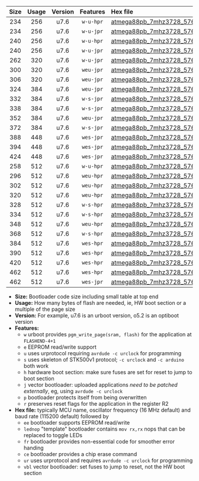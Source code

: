 |Size|Usage|Version|Features|Hex file|
|:-:|:-:|:-:|:-:|:--|
|234|256|u7.6|`w-u-hpr`|[atmega88pb_7mhz3728_57600bps_ur.hex](https://raw.githubusercontent.com/stefanrueger/urboot/main/bootloaders/atmega88pb/fcpu_7mhz3728/57600_bps/atmega88pb_7mhz3728_57600bps_ur.hex)|
|234|256|u7.6|`w-u-jpr`|[atmega88pb_7mhz3728_57600bps_ur_vbl.hex](https://raw.githubusercontent.com/stefanrueger/urboot/main/bootloaders/atmega88pb/fcpu_7mhz3728/57600_bps/atmega88pb_7mhz3728_57600bps_ur_vbl.hex)|
|240|256|u7.6|`w-u-hpr`|[atmega88pb_7mhz3728_57600bps_lednop_ur.hex](https://raw.githubusercontent.com/stefanrueger/urboot/main/bootloaders/atmega88pb/fcpu_7mhz3728/57600_bps/atmega88pb_7mhz3728_57600bps_lednop_ur.hex)|
|240|256|u7.6|`w-u-jpr`|[atmega88pb_7mhz3728_57600bps_lednop_ur_vbl.hex](https://raw.githubusercontent.com/stefanrueger/urboot/main/bootloaders/atmega88pb/fcpu_7mhz3728/57600_bps/atmega88pb_7mhz3728_57600bps_lednop_ur_vbl.hex)|
|262|320|u7.6|`w-u-jpr`|[atmega88pb_7mhz3728_57600bps_lednop_fr_ur_vbl.hex](https://raw.githubusercontent.com/stefanrueger/urboot/main/bootloaders/atmega88pb/fcpu_7mhz3728/57600_bps/atmega88pb_7mhz3728_57600bps_lednop_fr_ur_vbl.hex)|
|300|320|u7.6|`weu-jpr`|[atmega88pb_7mhz3728_57600bps_ee_ur_vbl.hex](https://raw.githubusercontent.com/stefanrueger/urboot/main/bootloaders/atmega88pb/fcpu_7mhz3728/57600_bps/atmega88pb_7mhz3728_57600bps_ee_ur_vbl.hex)|
|306|320|u7.6|`weu-jpr`|[atmega88pb_7mhz3728_57600bps_ee_lednop_ur_vbl.hex](https://raw.githubusercontent.com/stefanrueger/urboot/main/bootloaders/atmega88pb/fcpu_7mhz3728/57600_bps/atmega88pb_7mhz3728_57600bps_ee_lednop_ur_vbl.hex)|
|324|384|u7.6|`weu-jpr`|[atmega88pb_7mhz3728_57600bps_ee_lednop_fr_ur_vbl.hex](https://raw.githubusercontent.com/stefanrueger/urboot/main/bootloaders/atmega88pb/fcpu_7mhz3728/57600_bps/atmega88pb_7mhz3728_57600bps_ee_lednop_fr_ur_vbl.hex)|
|332|384|u7.6|`w-s-jpr`|[atmega88pb_7mhz3728_57600bps_vbl.hex](https://raw.githubusercontent.com/stefanrueger/urboot/main/bootloaders/atmega88pb/fcpu_7mhz3728/57600_bps/atmega88pb_7mhz3728_57600bps_vbl.hex)|
|338|384|u7.6|`w-s-jpr`|[atmega88pb_7mhz3728_57600bps_lednop_vbl.hex](https://raw.githubusercontent.com/stefanrueger/urboot/main/bootloaders/atmega88pb/fcpu_7mhz3728/57600_bps/atmega88pb_7mhz3728_57600bps_lednop_vbl.hex)|
|352|384|u7.6|`weu-jpr`|[atmega88pb_7mhz3728_57600bps_ee_lednop_fr_ce_ur_vbl.hex](https://raw.githubusercontent.com/stefanrueger/urboot/main/bootloaders/atmega88pb/fcpu_7mhz3728/57600_bps/atmega88pb_7mhz3728_57600bps_ee_lednop_fr_ce_ur_vbl.hex)|
|372|384|u7.6|`w-s-jpr`|[atmega88pb_7mhz3728_57600bps_lednop_fr_vbl.hex](https://raw.githubusercontent.com/stefanrueger/urboot/main/bootloaders/atmega88pb/fcpu_7mhz3728/57600_bps/atmega88pb_7mhz3728_57600bps_lednop_fr_vbl.hex)|
|388|448|u7.6|`wes-jpr`|[atmega88pb_7mhz3728_57600bps_ee_vbl.hex](https://raw.githubusercontent.com/stefanrueger/urboot/main/bootloaders/atmega88pb/fcpu_7mhz3728/57600_bps/atmega88pb_7mhz3728_57600bps_ee_vbl.hex)|
|394|448|u7.6|`wes-jpr`|[atmega88pb_7mhz3728_57600bps_ee_lednop_vbl.hex](https://raw.githubusercontent.com/stefanrueger/urboot/main/bootloaders/atmega88pb/fcpu_7mhz3728/57600_bps/atmega88pb_7mhz3728_57600bps_ee_lednop_vbl.hex)|
|424|448|u7.6|`wes-jpr`|[atmega88pb_7mhz3728_57600bps_ee_lednop_fr_vbl.hex](https://raw.githubusercontent.com/stefanrueger/urboot/main/bootloaders/atmega88pb/fcpu_7mhz3728/57600_bps/atmega88pb_7mhz3728_57600bps_ee_lednop_fr_vbl.hex)|
|258|512|u7.6|`w-u-hpr`|[atmega88pb_7mhz3728_57600bps_lednop_fr_ur.hex](https://raw.githubusercontent.com/stefanrueger/urboot/main/bootloaders/atmega88pb/fcpu_7mhz3728/57600_bps/atmega88pb_7mhz3728_57600bps_lednop_fr_ur.hex)|
|296|512|u7.6|`weu-hpr`|[atmega88pb_7mhz3728_57600bps_ee_ur.hex](https://raw.githubusercontent.com/stefanrueger/urboot/main/bootloaders/atmega88pb/fcpu_7mhz3728/57600_bps/atmega88pb_7mhz3728_57600bps_ee_ur.hex)|
|302|512|u7.6|`weu-hpr`|[atmega88pb_7mhz3728_57600bps_ee_lednop_ur.hex](https://raw.githubusercontent.com/stefanrueger/urboot/main/bootloaders/atmega88pb/fcpu_7mhz3728/57600_bps/atmega88pb_7mhz3728_57600bps_ee_lednop_ur.hex)|
|320|512|u7.6|`weu-hpr`|[atmega88pb_7mhz3728_57600bps_ee_lednop_fr_ur.hex](https://raw.githubusercontent.com/stefanrueger/urboot/main/bootloaders/atmega88pb/fcpu_7mhz3728/57600_bps/atmega88pb_7mhz3728_57600bps_ee_lednop_fr_ur.hex)|
|328|512|u7.6|`w-s-hpr`|[atmega88pb_7mhz3728_57600bps.hex](https://raw.githubusercontent.com/stefanrueger/urboot/main/bootloaders/atmega88pb/fcpu_7mhz3728/57600_bps/atmega88pb_7mhz3728_57600bps.hex)|
|334|512|u7.6|`w-s-hpr`|[atmega88pb_7mhz3728_57600bps_lednop.hex](https://raw.githubusercontent.com/stefanrueger/urboot/main/bootloaders/atmega88pb/fcpu_7mhz3728/57600_bps/atmega88pb_7mhz3728_57600bps_lednop.hex)|
|348|512|u7.6|`weu-hpr`|[atmega88pb_7mhz3728_57600bps_ee_lednop_fr_ce_ur.hex](https://raw.githubusercontent.com/stefanrueger/urboot/main/bootloaders/atmega88pb/fcpu_7mhz3728/57600_bps/atmega88pb_7mhz3728_57600bps_ee_lednop_fr_ce_ur.hex)|
|368|512|u7.6|`w-s-hpr`|[atmega88pb_7mhz3728_57600bps_lednop_fr.hex](https://raw.githubusercontent.com/stefanrueger/urboot/main/bootloaders/atmega88pb/fcpu_7mhz3728/57600_bps/atmega88pb_7mhz3728_57600bps_lednop_fr.hex)|
|384|512|u7.6|`wes-hpr`|[atmega88pb_7mhz3728_57600bps_ee.hex](https://raw.githubusercontent.com/stefanrueger/urboot/main/bootloaders/atmega88pb/fcpu_7mhz3728/57600_bps/atmega88pb_7mhz3728_57600bps_ee.hex)|
|390|512|u7.6|`wes-hpr`|[atmega88pb_7mhz3728_57600bps_ee_lednop.hex](https://raw.githubusercontent.com/stefanrueger/urboot/main/bootloaders/atmega88pb/fcpu_7mhz3728/57600_bps/atmega88pb_7mhz3728_57600bps_ee_lednop.hex)|
|420|512|u7.6|`wes-hpr`|[atmega88pb_7mhz3728_57600bps_ee_lednop_fr.hex](https://raw.githubusercontent.com/stefanrueger/urboot/main/bootloaders/atmega88pb/fcpu_7mhz3728/57600_bps/atmega88pb_7mhz3728_57600bps_ee_lednop_fr.hex)|
|462|512|u7.6|`wes-hpr`|[atmega88pb_7mhz3728_57600bps_ee_lednop_fr_ce.hex](https://raw.githubusercontent.com/stefanrueger/urboot/main/bootloaders/atmega88pb/fcpu_7mhz3728/57600_bps/atmega88pb_7mhz3728_57600bps_ee_lednop_fr_ce.hex)|
|462|512|u7.6|`wes-jpr`|[atmega88pb_7mhz3728_57600bps_ee_lednop_fr_ce_vbl.hex](https://raw.githubusercontent.com/stefanrueger/urboot/main/bootloaders/atmega88pb/fcpu_7mhz3728/57600_bps/atmega88pb_7mhz3728_57600bps_ee_lednop_fr_ce_vbl.hex)|

- **Size:** Bootloader code size including small table at top end
- **Usage:** How many bytes of flash are needed, ie, HW boot section or a multiple of the page size
- **Version:** For example, u7.6 is an urboot version, o5.2 is an optiboot version
- **Features:**
  + `w` urboot provides `pgm_write_page(sram, flash)` for the application at `FLASHEND-4+1`
  + `e` EEPROM read/write support
  + `u` uses urprotocol requiring `avrdude -c urclock` for programming
  + `s` uses skeleton of STK500v1 protocol; `-c urclock` and `-c arduino` both work
  + `h` hardware boot section: make sure fuses are set for reset to jump to boot section
  + `j` vector bootloader: uploaded applications *need to be patched externally*, eg, using `avrdude -c urclock`
  + `p` bootloader protects itself from being overwritten
  + `r` preserves reset flags for the application in the register R2
- **Hex file:** typically MCU name, oscillator frequency (16 MHz default) and baud rate (115200 default) followed by
  + `ee` bootloader supports EEPROM read/write
  + `lednop` "template" bootloader contains `mov rx,rx` nops that can be replaced to toggle LEDs
  + `fr` bootloader provides non-essential code for smoother error handing
  + `ce` bootloader provides a chip erase command
  + `ur` uses urprotocol and requires `avrdude -c urclock` for programming
  + `vbl` vector bootloader: set fuses to jump to reset, not the HW boot section
